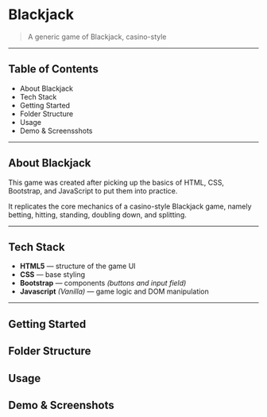 # Blackjack
> A generic game of Blackjack, casino-style

---

## Table of Contents
- About Blackjack
- Tech Stack
- Getting Started
- Folder Structure
- Usage
- Demo & Screensshots
  
---

## About Blackjack
This game was created after picking up the basics of HTML, CSS, Bootstrap, and JavaScript to put them into practice.

It replicates the core mechanics of a casino-style Blackjack game, namely betting, hitting, standing, doubling down, and splitting.

---

## Tech Stack
- **HTML5** — structure of the game UI
- **CSS** — base styling
- **Bootstrap** — components *(buttons and input field)*
- **Javascript** *(Vanilla)* — game logic and DOM manipulation
  
---


## Getting Started
## Folder Structure
## Usage
## Demo & Screenshots
